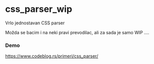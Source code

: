 # css_parser_wip
Vrlo jednostavan CSS parser

Možda se bacim i na neki pravi prevodilac, ali za sada je samo WIP ....

### Demo

https://www.codeblog.rs/primeri/css_parser/
